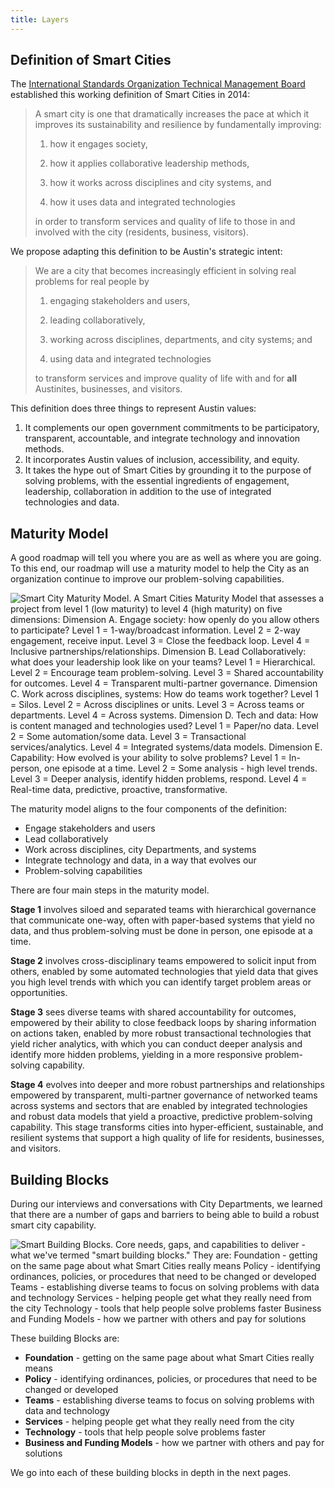 ```yaml
---
title: Layers
---
```


## Definition of Smart Cities

The [International Standards Organization Technical Management Board](https://www.iso.org/files/live/sites/isoorg/files/developing_standards/docs/en/smart_cities_report-jtc1.pdf) established this working definition of Smart Cities in 2014:

> A smart city is one that dramatically increases the pace at which it improves its sustainability and resilience by fundamentally improving:
>
> 1. how it engages society,
>
> 2. how it applies collaborative leadership methods,
>
> 3. how it works across disciplines and city systems, and
>
> 4. how it uses data and integrated technologies
>
> in order to transform services and quality of life to those in and involved with the city (residents, business, visitors).

We propose adapting this definition to be Austin's strategic intent:

> We are a city that becomes increasingly efficient in solving real problems for real people by
>
> 1. engaging stakeholders and users,
>
> 2. leading collaboratively,
>
> 3. working across disciplines, departments, and city systems; and
>
> 4. using data and integrated technologies
>
> to transform services and improve quality of life with and for **all** Austinites, businesses, and visitors.

This definition does three things to represent Austin values:

1. It complements our open government commitments to be participatory, transparent, accountable, and integrate technology and innovation methods.
2. It incorporates Austin values of inclusion, accessibility, and equity.
3. It takes the hype out of Smart Cities by grounding it to the purpose of solving problems, with the essential ingredients of engagement, leadership, collaboration in addition to the use of integrated technologies and data.

## Maturity Model

A good roadmap will tell you where you are as well as where you are going.  To this end, our roadmap will use a maturity model to help the City as an organization continue to improve our problem-solving capabilities.

![Smart City Maturity Model. A Smart Cities Maturity Model that assesses a project from level 1 (low maturity) to level 4 (high maturity) on five dimensions:
Dimension A. Engage society: how openly do you allow others to participate? Level 1 = 1-way/broadcast information. Level 2 = 2-way engagement, receive input. Level 3 = Close the feedback loop. Level 4 = Inclusive partnerships/relationships.
Dimension B. Lead Collaboratively: what does your leadership look like on your teams? Level 1 = Hierarchical. Level 2 = Encourage team problem-solving. Level 3 = Shared accountability for outcomes. Level 4 = Transparent multi-partner governance.
Dimension C. Work across disciplines, systems: How do teams work together? Level 1 = Silos. Level 2 = Across disciplines or units. Level 3 = Across teams or departments. Level 4 = Across systems.
Dimension D. Tech and data: How is content managed and technologies used? Level 1 = Paper/no data. Level 2 = Some automation/some data. Level 3 = Transactional services/analytics. Level 4 = Integrated systems/data models.
Dimension E. Capability: How evolved is your ability to solve problems? Level 1 = In-person, one episode at a time. Level 2 = Some analysis - high level trends. Level 3 = Deeper analysis, identify hidden problems, respond. Level 4 = Real-time data, predictive, proactive, transformative.](/assets/img/projects/smart-city/Smart%20City%20Maturity%20Model.jpg)

The maturity model aligns to the four components of the definition:

* Engage stakeholders and users
* Lead collaboratively
* Work across disciplines, city Departments, and systems
* Integrate technology and data, in a way that evolves our
* Problem-solving capabilities

There are four main steps in the maturity model.

**Stage 1** involves siloed and separated teams with hierarchical governance that communicate one-way, often with paper-based systems that yield no data, and thus problem-solving must be done in person, one episode at a time.

**Stage 2** involves cross-disciplinary teams empowered to solicit input from others, enabled by some automated technologies that yield data that gives you high level trends with which you can identify target problem areas or opportunities.

**Stage 3** sees diverse teams with shared accountability for outcomes, empowered by their ability to close feedback loops by sharing information on actions taken, enabled by more robust transactional technologies that yield richer analytics, with which you can conduct deeper analysis and identify more hidden problems, yielding in a more responsive problem-solving capability.

**Stage 4** evolves into deeper and more robust partnerships and relationships empowered by transparent, multi-partner governance of networked teams across systems and sectors that are enabled by integrated technologies and robust data models that yield a proactive, predictive problem-solving capability. This stage transforms cities into hyper-efficient, sustainable, and resilient systems that support a high quality of life for residents, businesses, and visitors.

## Building Blocks

During our interviews and conversations with City Departments, we learned that there are a number of gaps and barriers to being able to build a robust smart city capability.

![Smart Building Blocks. Core needs, gaps, and capabilities to deliver - what we've termed "smart building blocks." They are:
Foundation - getting on the same page about what Smart Cities really means
Policy - identifying ordinances, policies, or procedures that need to be changed or developed
Teams - establishing diverse teams to focus on solving problems with data and technology
Services - helping people get what they really need from the city
Technology - tools that help people solve problems faster
Business and Funding Models - how we partner with others and pay for solutions](/assets/img/projects/smart-city/Smart%20Building%20Blocks.png)

These building Blocks are:

* **Foundation** - getting on the same page about what Smart Cities really means
* **Policy** - identifying ordinances, policies, or procedures that need to be changed or developed
* **Teams** - establishing diverse teams to focus on solving problems with data and technology
* **Services** - helping people get what they really need from the city
* **Technology** - tools that help people solve problems faster
* **Business and Funding Models** - how we partner with others and pay for solutions

We go into each of these building blocks in depth in the next pages.
